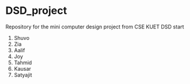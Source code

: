 # DSD_project
Repository for the mini computer design project from CSE KUET DSD
start
1. Shuvo
2. Zia
3. Aalif
4. Joy
5. Tahmid
6. Kausar
7. Satyajit
